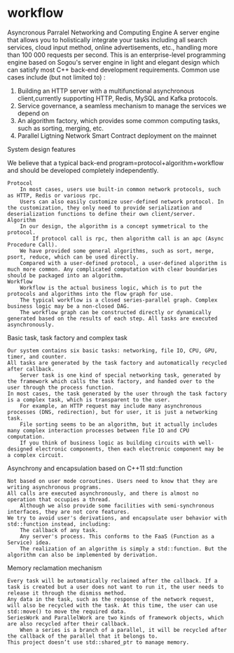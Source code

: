 # workflow
Asyncronous Parralel Networking and Computing Engine
A server engine that allows you to holistically integrate your tasks including all search services, cloud input method, online advertisements, etc., handling more than 100 000 requests per second. This is an enterprise-level programming engine based on Sogou's server engine in light and elegant design which can satisfy most C++ back-end development requirements. 
Common use cases include (but not limited to) : 
1. Building an HTTP server with a multifunctional asynchronous client,currently supporting HTTP, Redis, MySQL and Kafka protocols.
2. Service governance, a seamless mechanism to manage the services we depend on
3. An algorithm factory, which provides some common computing tasks, such as sorting, merging, etc.
4. Parallel Ligtning Network Smart Contract deployment on the mainnet

System design features

We believe that a typical back-end program=protocol+algorithm+workflow and should be developed completely independently.

    Protocol
        In most cases, users use built-in common network protocols, such as HTTP, Redis or various rpc.
        Users can also easily customize user-defined network protocol. In the customization, they only need to provide serialization and deserialization functions to define their own client/server.
    Algorithm
        In our design, the algorithm is a concept symmetrical to the protocol.
            If protocol call is rpc, then algorithm call is an apc (Async Procedure Call).
        We have provided some general algorithms, such as sort, merge, psort, reduce, which can be used directly.
        Compared with a user-defined protocol, a user-defined algorithm is much more common. Any complicated computation with clear boundaries should be packaged into an algorithm.
    Workflow
        Workflow is the actual business logic, which is to put the protocols and algorithms into the flow graph for use.
        The typical workflow is a closed series-parallel graph. Complex business logic may be a non-closed DAG.
        The workflow graph can be constructed directly or dynamically generated based on the results of each step. All tasks are executed asynchronously.

Basic task, task factory and complex task

    Our system contains six basic tasks: networking, file IO, CPU, GPU, timer, and counter.
    All tasks are generated by the task factory and automatically recycled after callback.
        Server task is one kind of special networking task, generated by the framework which calls the task factory, and handed over to the user through the process function.
    In most cases, the task generated by the user through the task factory is a complex task, which is transparent to the user.
        For example, an HTTP request may include many asynchronous processes (DNS, redirection), but for user, it is just a networking task.
        File sorting seems to be an algorithm, but it actually includes many complex interaction processes between file IO and CPU computation.
        If you think of business logic as building circuits with well-designed electronic components, then each electronic component may be a complex circuit.

Asynchrony and encapsulation based on C++11 std::function

    Not based on user mode coroutines. Users need to know that they are writing asynchronous programs.
    All calls are executed asynchronously, and there is almost no operation that occupies a thread.
        Although we also provide some facilities with semi-synchronous interfaces, they are not core features.
    We try to avoid user's derivations, and encapsulate user behavior with std::function instead, including:
        The callback of any task.
        Any server's process. This conforms to the FaaS (Function as a Service) idea.
        The realization of an algorithm is simply a std::function. But the algorithm can also be implemented by derivation.

Memory reclamation mechanism

    Every task will be automatically reclaimed after the callback. If a task is created but a user does not want to run it, the user needs to release it through the dismiss method.
    Any data in the task, such as the response of the network request, will also be recycled with the task. At this time, the user can use std::move() to move the required data.
    SeriesWork and ParallelWork are two kinds of framework objects, which are also recycled after their callback.
        When a series is a branch of a parallel, it will be recycled after the callback of the parallel that it belongs to.
    This project doesn’t use std::shared_ptr to manage memory.
